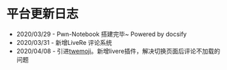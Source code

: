 # 平台更新日志

* 2020/03/29 - Pwn-Notebook 搭建完毕~ Powered by docsify 
* 2020/03/31 - 新增LiveRe 评论系统
* 2020/04/08 - 引进[twemoji](https://github.com/twitter/twemoji)。新增livere插件，解决切换页面后评论不加载的问题
